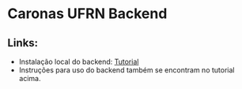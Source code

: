 # Caronas UFRN Backend

## Links:

- Instalação local do backend: [Tutorial](https://www.notion.so/kievluiz12/API-Tutorial-164836583bbf80178ba1fd2f42416632)
- Instruções para uso do backend também se encontram no tutorial acima.